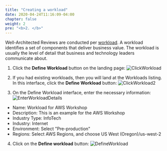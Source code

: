```yaml
---
title: "Creating a workload"
date: 2020-04-24T11:16:09-04:00
chapter: false
weight: 2
pre: "<b>2. </b>"
---
```


Well-Architected Reviews are conducted per [workload](https://wa.aws.amazon.com/wat.concept.workload.en.html). A workload identifies a set of components that deliver business value. The workload is usually the level of detail that business and technology leaders communicate about.

1. Click the **Define Workload** button on the landing page:
![ClickWorkload](/watool/100_Walkthrough_of_the_Well-Architected_Tool/Images/AWSWAT1.png)

2. If you had existing workloads, then you will land at the Workloads listing. In this interface, click the **Define Workload** button:
![ClickWorkload2](/watool/100_Walkthrough_of_the_Well-Architected_Tool/Images/AWSWAT2.png)

3. On the Define Workload interface, enter the necessary information:
![EnterWorkloadDetails](/watool/100_Walkthrough_of_the_Well-Architected_Tool/Images/AWSWAT3.png)
- Name: Workload for AWS Workshop  
- Description: This is an example for the AWS Workshop  
- Industry Type: InfoTech  
- Industry: Internet  
- Environment: Select "Pre-production"  
- Regions: Select AWS Regions, and choose US West (Oregon)/us-west-2  

4. Click on the **Define workload** button:
![DefineWorkload](/watool/100_Walkthrough_of_the_Well-Architected_Tool/Images/AWSWAT4.png)
